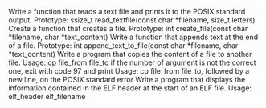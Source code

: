 Write a function that reads a text file and prints it to the POSIX standard output.
Prototype: ssize_t read_textfile(const char *filename, size_t letters)
Create a function that creates a file.
Prototype: int create_file(const char *filename, char *text_content)
Write a function that appends text at the end of a file.
Prototype: int append_text_to_file(const char *filename, char *text_content)
Write a program that copies the content of a file to another file.
Usage: cp file_from file_to
if the number of argument is not the correct one, exit with code 97 and print Usage: cp file_from file_to, followed by a new line, on the POSIX standard error
Write a program that displays the information contained in the ELF header at the start of an ELF file.
Usage: elf_header elf_filename


